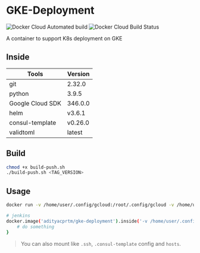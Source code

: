 # GKE-Deployment

![Docker Cloud Automated build](https://img.shields.io/docker/cloud/automated/adityacprtm/gke-deployment)
![Docker Cloud Build Status](https://img.shields.io/docker/cloud/build/adityacprtm/gke-deployment)

A container to support K8s deployment on GKE

## Inside

| Tools            | Version |
| ---------------- | ------- |
| git              | 2.32.0  |
| python           | 3.9.5   |
| Google Cloud SDK | 346.0.0 |
| helm             | v3.6.1  |
| consul-template  | v0.26.0 |
| validtoml        | latest  |

## Build

```bash
chmod +x build-push.sh
./build-push.sh <TAG_VERSION>
```

## Usage

```bash
docker run -v /home/user/.config/gcloud:/root/.config/gcloud -v /home/user/dev/lion/.kube:/root/.kube --rm -it adityacprtm/gke-deployment:latest bash

# jenkins
docker.image('adityacprtm/gke-deployment').inside('-v /home/user/.config/gcloud:/root/.config/gcloud -v /home/user/.kube:/root/.kube'){
    # do something
}
```

> You can also mount like `.ssh`, `.consul-template` config and `hosts`.
